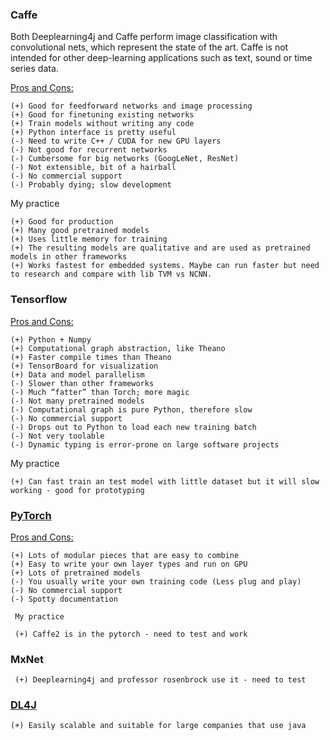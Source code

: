 ### Caffe

  Both Deeplearning4j and Caffe perform image classification with convolutional nets, which represent the state of the art.
  Caffe is not intended for other deep-learning applications such as text, sound or time series data.
  
  [ Pros and Cons:](https://skymind.ai/wiki/comparison-frameworks-dl4j-tensorflow-pytorch)

    (+) Good for feedforward networks and image processing
    (+) Good for finetuning existing networks
    (+) Train models without writing any code
    (+) Python interface is pretty useful
    (-) Need to write C++ / CUDA for new GPU layers
    (-) Not good for recurrent networks
    (-) Cumbersome for big networks (GoogLeNet, ResNet)
    (-) Not extensible, bit of a hairball
    (-) No commercial support
    (-) Probably dying; slow development
    
  My practice
  
    (+) Good for production
    (+) Many good pretrained models
    (+) Uses little memory for training
    (+) The resulting models are qualitative and are used as pretrained models in other frameworks
    (+) Works fastest for embedded systems. Maybe can run faster but need to research and compare with lib TVM vs NCNN.
    
    

### Tensorflow

  [ Pros and Cons:](https://skymind.ai/wiki/comparison-frameworks-dl4j-tensorflow-pytorch)

    (+) Python + Numpy
    (+) Computational graph abstraction, like Theano
    (+) Faster compile times than Theano
    (+) TensorBoard for visualization
    (+) Data and model parallelism
    (-) Slower than other frameworks
    (-) Much “fatter” than Torch; more magic
    (-) Not many pretrained models
    (-) Computational graph is pure Python, therefore slow
    (-) No commercial support
    (-) Drops out to Python to load each new training batch
    (-) Not very toolable
    (-) Dynamic typing is error-prone on large software projects
    
   My practice
   
    (+) Can fast train an test model with little dataset but it will slow working - good for prototyping


### [PyTorch](https://github.com/pytorch/pytorch/)

[ Pros and Cons:](https://skymind.ai/wiki/comparison-frameworks-dl4j-tensorflow-pytorch)

    (+) Lots of modular pieces that are easy to combine
    (+) Easy to write your own layer types and run on GPU
    (+) Lots of pretrained models
    (-) You usually write your own training code (Less plug and play)
    (-) No commercial support
    (-) Spotty documentation
    
     My practice
     
     (+) Caffe2 is in the pytorch - need to test and work
     

### MxNet

     (+) Deeplearning4j and professor rosenbrock use it - need to test

### [DL4J](https://deeplearning4j.org/)

    (+) Easily scalable and suitable for large companies that use java
